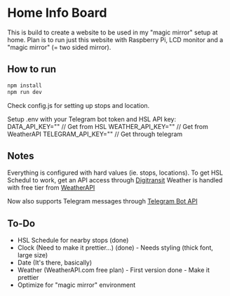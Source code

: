 # Home Info Board

This is build to create a website to be used in my "magic mirror" setup at home.
Plan is to run just this website with Raspberry Pi, LCD monitor and a "magic mirror" (= two sided mirror).

## How to run

```bash
npm install
npm run dev
```

Check config.js for setting up stops and location.

Setup .env with your Telegram bot token and HSL API key:
DATA_API_KEY="" // Get from HSL
WEATHER_API_KEY="" // Get from WeatherAPI
TELEGRAM_API_KEY="" // Get through telegram

## Notes

Everything is configured with hard values (ie. stops, locations). To get HSL Schedul to work, get an API access through
[Digitransit](https://digitransit.fi/en/developers/apis/1-routing-api/1-graphiql/)
Weather is handled with free tier from [WeatherAPI](https://www.weatherapi.com)

Now also supports Telegram messages through [Telegram Bot API](https://core.telegram.org/bots/api)

## To-Do

- HSL Schedule for nearby stops (done)
- Clock (Need to make it prettier...) (done)
        - Needs styling (thick font, large size)
- Date (It's there, basically)
- Weather (WeatherAPI.com free plan)
        - First version done
        - Make it prettier
- Optimize for "magic mirror" environment
